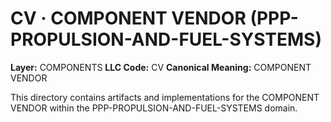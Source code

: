 # CV · COMPONENT VENDOR (PPP-PROPULSION-AND-FUEL-SYSTEMS)

**Layer:** COMPONENTS
**LLC Code:** CV
**Canonical Meaning:** COMPONENT VENDOR

This directory contains artifacts and implementations for the COMPONENT VENDOR within the PPP-PROPULSION-AND-FUEL-SYSTEMS domain.
